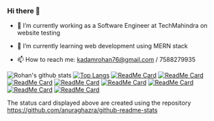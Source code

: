 ### Hi there 👋
- 🔭 I’m currently working as a Software Engineer at TechMahindra on website testing
- 🌱 I’m currently learning web development using MERN stack

- 📫 How to reach me: kadamrohan76@gmail.com / 7588279935

![Rohan's github stats](https://github-readme-stats.vercel.app/api?username=rohankadam1395&count_private=true&show_icons=true)
[![Top Langs](https://github-readme-stats.vercel.app/api/top-langs/?username=rohankadam1395)](https://github.com/rohankadam1395/github-readme-stats)
[![ReadMe Card](https://github-readme-stats.vercel.app/api/pin/?username=rohankadam1395&repo=ConwaysGameOfLife)](https://github.com/rohankadam1395/ConwaysGameOfLife)
[![ReadMe Card](https://github-readme-stats.vercel.app/api/pin/?username=rohankadam1395&repo=YouFrame)](https://github.com/rohankadam1395/YouFrame)
[![ReadMe Card](https://github-readme-stats.vercel.app/api/pin/?username=rohankadam1395&repo=RecipeBox)](https://github.com/rohankadam1395/RecipeBox)
[![ReadMe Card](https://github-readme-stats.vercel.app/api/pin/?username=rohankadam1395&repo=freeCodeCampForum)](https://github.com/rohankadam1395/freeCodeCampForum)
[![ReadMe Card](https://github-readme-stats.vercel.app/api/pin/?username=rohankadam1395&repo=imageSearchAbstractionLayer)](https://github.com/rohankadam1395/imageSearchAbstractionLayer)
[![ReadMe Card](https://github-readme-stats.vercel.app/api/pin/?username=rohankadam1395&repo=ticTacToe)](https://github.com/rohankadam1395/ticTacToe)
[![ReadMe Card](https://github-readme-stats.vercel.app/api/pin/?username=rohankadam1395&repo=wikiPediaViewer)](https://github.com/rohankadam1395/wikiPediaViewer)
[![ReadMe Card](https://github-readme-stats.vercel.app/api/pin/?username=rohankadam1395&repo=openWeatherAPIproject)](https://github.com/rohankadam1395/openWeatherAPIproject)


The status card displayed above are created using the repository https://github.com/anuraghazra/github-readme-stats
<!--
**rohankadam1395/rohankadam1395** is a ✨ _special_ ✨ repository because its `README.md` (this file) appears on your GitHub profile.

Here are some ideas to get you started:

- 🔭 I’m currently working on ...
- 🌱 I’m currently learning ...
- 👯 I’m looking to collaborate on ...
- 🤔 I’m looking for help with ...
- 💬 Ask me about ...
- 📫 How to reach me: ...
- 😄 Pronouns: ...
- ⚡ Fun fact: ...
-->
